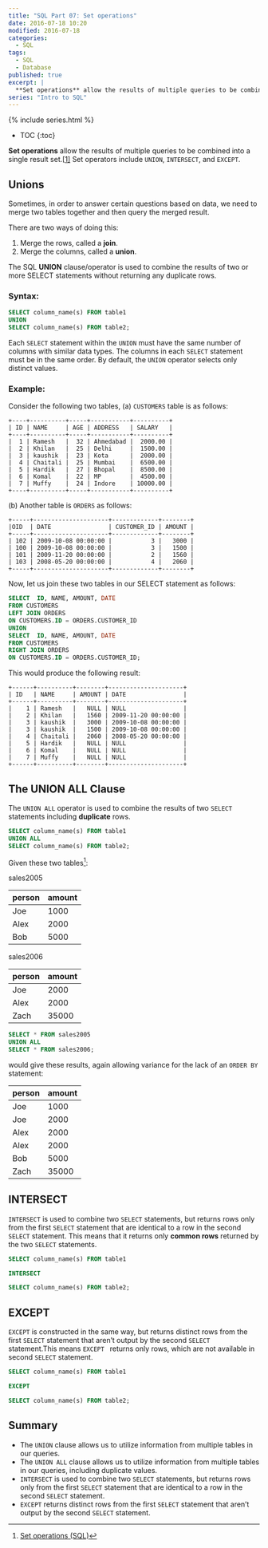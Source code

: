 ```yaml
---
title: "SQL Part 07: Set operations"
date: 2016-07-18 10:20
modified: 2016-07-18
categories:
  - SQL
tags:
  - SQL
  - Database
published: true
excerpt: |
  **Set operations** allow the results of multiple queries to be combined into a single result set.[[1\]](https://en.wikipedia.org/wiki/Set_operations_%28SQL%29#cite_note-1) Set operators include `UNION`, `INTERSECT`, and `EXCEPT`. 
series: "Intro to SQL"	
---
```

{% include series.html %}

* TOC
{:toc}

**Set operations** allow the results of multiple queries to be combined into a single result set.[[1\]](https://en.wikipedia.org/wiki/Set_operations_%28SQL%29#cite_note-1) Set operators include `UNION`, `INTERSECT`, and `EXCEPT`.


## Unions

Sometimes, in order to answer certain questions based on data, we need to merge two tables together and then query the merged result. 

There are two ways of doing this:

1. Merge the rows, called a **join**. 
2. Merge the columns, called a **union**.

The SQL **UNION** clause/operator is used to combine the results of two or more SELECT statements without returning any duplicate rows.

### Syntax:

```sql
SELECT column_name(s) FROM table1
UNION
SELECT column_name(s) FROM table2;
```

Each `SELECT` statement within the `UNION` must have the same number of columns with similar data types. The columns in each `SELECT` statement must be in the same order. By default, the `UNION` operator selects only distinct values.

### Example:

Consider the following two tables, (a) `CUSTOMERS` table is as follows:

```
+----+----------+-----+-----------+----------+
| ID | NAME     | AGE | ADDRESS   | SALARY   |
+----+----------+-----+-----------+----------+
|  1 | Ramesh   |  32 | Ahmedabad |  2000.00 |
|  2 | Khilan   |  25 | Delhi     |  1500.00 |
|  3 | kaushik  |  23 | Kota      |  2000.00 |
|  4 | Chaitali |  25 | Mumbai    |  6500.00 |
|  5 | Hardik   |  27 | Bhopal    |  8500.00 |
|  6 | Komal    |  22 | MP        |  4500.00 |
|  7 | Muffy    |  24 | Indore    | 10000.00 |
+----+----------+-----+-----------+----------+
```

(b) Another table is `ORDERS` as follows:

```
+-----+---------------------+-------------+--------+
|OID  | DATE                | CUSTOMER_ID | AMOUNT |
+-----+---------------------+-------------+--------+
| 102 | 2009-10-08 00:00:00 |           3 |   3000 |
| 100 | 2009-10-08 00:00:00 |           3 |   1500 |
| 101 | 2009-11-20 00:00:00 |           2 |   1560 |
| 103 | 2008-05-20 00:00:00 |           4 |   2060 |
+-----+---------------------+-------------+--------+
```

Now, let us join these two tables in our SELECT statement as follows:

```sql
SELECT  ID, NAME, AMOUNT, DATE
FROM CUSTOMERS
LEFT JOIN ORDERS
ON CUSTOMERS.ID = ORDERS.CUSTOMER_ID
UNION
SELECT  ID, NAME, AMOUNT, DATE
FROM CUSTOMERS
RIGHT JOIN ORDERS
ON CUSTOMERS.ID = ORDERS.CUSTOMER_ID;
```

This would produce the following result:

```
+------+----------+--------+---------------------+
| ID   | NAME     | AMOUNT | DATE                |
+------+----------+--------+---------------------+
|    1 | Ramesh   |   NULL | NULL                |
|    2 | Khilan   |   1560 | 2009-11-20 00:00:00 |
|    3 | kaushik  |   3000 | 2009-10-08 00:00:00 |
|    3 | kaushik  |   1500 | 2009-10-08 00:00:00 |
|    4 | Chaitali |   2060 | 2008-05-20 00:00:00 |
|    5 | Hardik   |   NULL | NULL                |
|    6 | Komal    |   NULL | NULL                |
|    7 | Muffy    |   NULL | NULL                |
+------+----------+--------+---------------------+
```

## The UNION ALL Clause

The `UNION ALL` operator is used to combine the results of two `SELECT` statements including **duplicate** rows.

```sql
SELECT column_name(s) FROM table1
UNION ALL
SELECT column_name(s) FROM table2;
```
Given these two tables[^1]:

sales2005

| person | amount |
| ------ | ------ |
| Joe    | 1000   |
| Alex   | 2000   |
| Bob    | 5000   |

sales2006

| person | amount |
| ------ | ------ |
| Joe    | 2000   |
| Alex   | 2000   |
| Zach   | 35000  |

```sql
SELECT * FROM sales2005
UNION ALL
SELECT * FROM sales2006;
```

would give these results, again allowing variance for the lack of an `ORDER BY` statement:

| person | amount |
| ------ | ------ |
| Joe    | 1000   |
| Joe    | 2000   |
| Alex   | 2000   |
| Alex   | 2000   |
| Bob    | 5000   |
| Zach   | 35000  |

## INTERSECT 

`INTERSECT` is used to combine two `SELECT` statements, but returns rows only from the first `SELECT` statement that are identical to a row in the second `SELECT` statement. This means that it returns only **common rows** returned by the two `SELECT` statements.

```sql
SELECT column_name(s) FROM table1

INTERSECT

SELECT column_name(s) FROM table2;
```

## EXCEPT

`EXCEPT` is constructed in the same way, but returns distinct rows from the first `SELECT` statement that aren’t output by the second `SELECT` statement.This means `EXCEPT ` returns only rows, which are not available in second `SELECT` statement.

```sql
SELECT column_name(s) FROM table1

EXCEPT

SELECT column_name(s) FROM table2;
```

## Summary

- The `UNION` clause allows us to utilize information from multiple tables in our queries.
- The `UNION ALL` clause allows us to utilize information from multiple tables in our queries, including duplicate values. 
- `INTERSECT` is used to combine two `SELECT` statements, but returns rows only from the first `SELECT` statement that are identical to a row in the second `SELECT` statement. 
- `EXCEPT` returns distinct rows from the first `SELECT` statement that aren’t output by the second `SELECT` statement.

[^1]: [Set operations (SQL)](https://en.wikipedia.org/wiki/Set_operations_(SQL))

